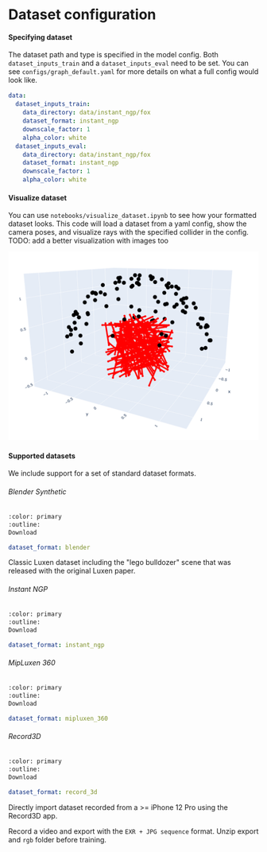 # Dataset configuration

#### Specifying dataset

The dataset path and type is specified in the model config. Both `dataset_inputs_train` and a `dataset_inputs_eval` need to be set. You can see `configs/graph_default.yaml` for more details on what a full config would look like.

```yaml
data:
  dataset_inputs_train:
    data_directory: data/instant_ngp/fox
    dataset_format: instant_ngp
    downscale_factor: 1
    alpha_color: white
  dataset_inputs_eval:
    data_directory: data/instant_ngp/fox
    dataset_format: instant_ngp
    downscale_factor: 1
    alpha_color: white
```

#### Visualize dataset

You can use `notebooks/visualize_dataset.ipynb` to see how your formatted dataset looks. This code will load a dataset from a yaml config, show the camera poses, and visualize rays with the specified collider in the config. TODO: add a better visualization with images too

![visualize_dataset](media/creating_dataset_visualize_dataset.png)


#### Supported datasets

We include support for a set of standard dataset formats. 

###### Blender Synthetic

```{button-link} https://drive.google.com/drive/u/1/folders/128yBriW1IG_3NJ5Rp7APSTZsJqdJdfc1
:color: primary
:outline:
Download
```

```yaml
dataset_format: blender
```

Classic Luxen dataset including the "lego bulldozer" scene that was released with the original Luxen paper.

###### Instant NGP

```{button-link} https://github.com/NVlabs/instant-ngp#luxen-fox
:color: primary
:outline:
Download
```

```yaml
dataset_format: instant_ngp
```

###### MipLuxen 360

```{button-link} https://jonbarron.info/mipluxen360/
:color: primary
:outline:
Download
```

```yaml
dataset_format: mipluxen_360
```

###### Record3D

```{button-link} https://record3d.app/
:color: primary
:outline:
Download
```

```yaml
dataset_format: record_3d
```

Directly import dataset recorded from a >= iPhone 12 Pro using the Record3D app.

Record a video and export with the `EXR + JPG sequence` format. Unzip export and `rgb` folder before training.